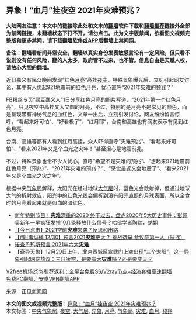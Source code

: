  <h2>异象！“血月”挂夜空 2021年灾难预兆？</h2> <p class="notice"><b>大陆网友注意：本文中的链接除此处和文末的<a href="https://github.com/bannedbook/fanqiang" >翻墙</a>软件下载和<a href="https://github.com/killgcd/justmysocks/blob/master/README.md">翻墙推荐</a>链接外全部为禁网链接，未翻墙状态下打不开，请勿点击。此为文字版禁闻，欲看图文视频完整版和更多禁闻，请下载<a href="https://github.com/bannedbook/fanqiang">翻墙软件或APP</a>后翻墙上禁闻网。</p><p>备注：翻墙看新闻非常安全，翻墙以真实身份发表敏感言论有一定风险，但只看不说则没有任何风险，翻的人太多，政府管不过来，也不管。信息自由是天赋人权，请放心大胆的翻墙。</b></p>  <div class="entry"> <p></p> <p>近日嘉义有民众晚间发现“红色<a href="https://www.bannedbook.org/bnews/tag/%E6%9C%88%E4%BA%AE/" class="st_tag internal_tag" rel="tag" title="标签 月亮 下的日志">月亮</a>”高挂<a href="https://www.bannedbook.org/bnews/tag/%E5%A4%9C%E7%A9%BA/" class="st_tag internal_tag" rel="tag" title="标签 夜空 下的日志">夜空</a>，特殊景象曝光后，立刻引起网友讨论，其中有人想起921地震前的红色月亮，忧心直呼“2021年<a href="https://www.bannedbook.org/bnews/tag/%E7%81%BE%E9%9A%BE/" class="st_tag internal_tag" rel="tag" title="标签 灾难 下的日志">灾难</a>的<a href="https://www.bannedbook.org/bnews/tag/%E9%A2%84%E5%85%86/" class="st_tag internal_tag" rel="tag" title="标签 预兆 下的日志">预兆</a>？”</p> <p></p> <p></p>  <p>FB粉丝专页“绿豆嘉义人”1日分享红色月亮的照片写道，“2021年第一个红色月亮”，只见夜空中高挂又大又圆的月亮，不过，特别的是月亮不是常见的颜色，而是呈现带有神秘气息的血红色，文章一出后，立刻引发讨论，网友纷纷留言惊呼，“看起来好可怕”、“好看极了”、“红月耶”，台南和高雄也有网友表示有见到红色月亮。</p> <p></p> <p></p> <p></p>  <p>台南、高雄等都有人看到红月高挂，众人吓得直呼“灾难预兆”、“看起来好可怕”、“看来2021年又是个血光之灾年！”甚至担心是地震前兆。</p> <p>不过，特殊景象也令不少人忧心，直呼“希望不是灾难的预兆”、“想起来921地震前红色月亮（预兆）”、“2021年灾难的预兆？”、“感觉最近又会地震了”、“看来2021年又是个血光之灾之年”。</p> <p>根据中央<a href="https://www.bannedbook.org/bnews/tag/%E6%B0%94%E8%B1%A1%E5%B1%80/" class="st_tag internal_tag" rel="tag" title="标签 气象局 下的日志">气象局</a>解释，太阳光在经过地球<a href="https://www.bannedbook.org/bnews/tag/%e5%a4%a7%e6%b0%94%e5%b1%82/" class="st_tag internal_tag" rel="tag" title="标签 大气层 下的日志">大气层</a>时，蓝色光会散射掉，但通过地球大气的折射效应，阳光中的红色光线会偏折到没有阳光直照的月球表面，所以全食时的月亮看起来就是似血的暗红色。</p> <p></p>  <ul class='op-related-articles' title='相关阅读'> <li><a href='https://www.bannedbook.org/bnews/bannedvideo/20210102/1459365.html' target='_blank'>新年特别节目！<b>灾难</b>深重的2020 终于过去，盘点2020年5大历史事件；彭佩奥新年一早疯狂发推10几条释放什么信号？哈佛学者陶瑞，纳姐</a></li> <li><a href='https://www.bannedbook.org/bnews/bannedvideo/20201231/1458255.html' target='_blank'>【今日点击】2021空前<b>灾难</b>来袭？反思和出路</a></li> <li><a href='https://www.bannedbook.org/bnews/bannedvideo/20201231/1458251.html' target='_blank'>【#时事纵横 12/30】预言2021<b>灾难</b>更大？ 挑战选举 参议院第一人（扶摇）</a></li> <li><a href='https://www.bannedbook.org/bnews/comments/20201230/1457884.html' target='_blank'>诺查丹玛斯预言 2021年六大<b>灾难</b></a></li> <li><a href='https://www.bannedbook.org/bnews/bannedvideo/20201230/1457728.html' target='_blank'>【奇异天象】12月29日上午，北京西城区宣武门上空出现“三个太阳”。这一异象引起网友热议：三日凌空，是要有大<b>灾难</b>吗？还是要变天？</a></li> </ul> <p class="texttj"> <a href="https://github.com/bannedbook/fanqiang/wiki/V2ray%E6%9C%BA%E5%9C%BA" target="_blank">V2free机场25%引荐返利：全平台免费SS/V2ray节点+经济套餐高速翻墙</a><br/> <a href="https://github.com/bannedbook/fanqiang/wiki/%E7%A6%81%E9%97%BB%E7%BD%91%E5%AE%89%E5%8D%93%E7%BF%BB%E5%A2%99%E6%96%B0%E9%97%BBAPP" target="_blank">免费PC翻墙、安卓VPN翻墙APP</a></p><p>来源：正见<span class='wp_keywordlink_affiliate'><a href="https://www.bannedbook.org/" title="新闻网">新闻网</a></span></p><a name='sharetosocial'></a>       <div><b>本文的图文或视频完整版</b>：<a href='https://www.bannedbook.org/bnews/bblog/20210103/1459773.html'>异象！“血月”挂夜空 2021年灾难预兆？</a></div>  </div><!--END ENTRY--> <div class="postfooter"> <div>本文标签：<a href="https://www.bannedbook.org/bnews/tag/%E4%B8%AD%E5%A4%AE%E6%B0%94%E8%B1%A1%E5%B1%80/" rel="tag">中央气象局</a>, <a href="https://www.bannedbook.org/bnews/tag/%E5%A4%9C%E7%A9%BA/" rel="tag">夜空</a>, <a href="https://www.bannedbook.org/bnews/tag/%e5%a4%a7%e6%b0%94%e5%b1%82/" rel="tag">大气层</a>, <a href="https://www.bannedbook.org/bnews/tag/%E5%BC%82%E8%B1%A1/" rel="tag">异象</a>, <a href="https://www.bannedbook.org/bnews/tag/%E6%9C%88%E4%BA%AE/" rel="tag">月亮</a>, <a href="https://www.bannedbook.org/bnews/tag/%E6%B0%94%E8%B1%A1%E5%B1%80/" rel="tag">气象局</a>, <a href="https://www.bannedbook.org/bnews/tag/%E7%81%BE%E9%9A%BE/" rel="tag">灾难</a>, <a href="https://www.bannedbook.org/bnews/tag/%e8%a1%80%e6%9c%88/" rel="tag">血月</a>, <a href="https://www.bannedbook.org/bnews/tag/%E9%A2%84%E5%85%86/" rel="tag">预兆</a></div>  </div><!--END POSTFOOTER--> 